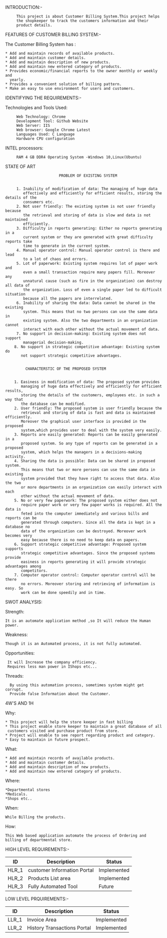INTRODUCTION:-

         This project is about Customer Billing System.This project helps
         the shopkeeper to track the customers information and their
         product details.

FEATURES OF CUSTOMER BILLING SYSTEM:-

The Customer Billing System has :

    * Add and maintain records of available products.
    * Add and maintain customer details.
    * Add and maintain description of new products.
    * Add and maintain new entered category of products.
    * Provides economic/financial reports to the owner monthly or weekly and
      yearly.
    * Provides a convenient solution of billing pattern.
    * Make an easy to use environment for users and customers.

IDENTIFYING THE REQUIREMENTS:-

   Technologies and Tools Used:

         Web Technology: Chrome
         Development Tool: Github Website
         Web Server: IIS
         Web browser: Google Chrome Latest
         Languages Used: C Language
         Hardware CPU configuration

   INTEL processors:
   
         RAM 4 GB DDR4 Operating System -Windows 10,Linux(Ubuntu)
         
         
   STATE OF ART     
         
                            PROBLEM OF EXISTING SYSTEM
                            
                            
         1. Inability of modification of data: The managing of huge data
            effectively and efficiently for efficient results, storing the details of the
            consumers etc.
         2. Not user friendly: The existing system is not user friendly because
            the retrieval and storing of data is slow and data is not maintained
            efficiently.
         3. Difficulty in reports generating: Either no reports generating in a
            current system or they are generated with great difficulty reports take
            time to generate in the current system.
         4. Manual operator control: Manual operator control is there and lead
            to a lot of chaos and errors.
         5. Lot of paperwork: Existing system requires lot of paper work and
            even a small transaction require many papers fill. Moreover any
            unnatural cause (such as fire in the organization) can destroy all data of
            the organization. Loss of even a single paper led to difficult situation
            because all the papers are interrelated.
         6. Inability of sharing the data: Data cannot be shared in the existing
            system. This means that no two persons can use the same data in
            existing system. Also the two departments in an organization cannot
            interact with each other without the actual movement of data.
         7. No support in decision-making: Existing system does not support
            managerial decision-making.
        8. No support in strategic competitive advantage: Existing system do
           not support strategic competitive advantages.


             CHARACTERSTIC OF THE PROPOSED SYSTEM
             
             
        1. Easiness in modification of data: The proposed system provides
           managing of huge data effectively and efficiently for efficient results,
           storing the details of the customers, employees etc. in such a way that
           the database can be modified.
        2. User friendly: The proposed system is user friendly because the
           retrieval and storing of data is fast and data is maintained efficiently.
           Moreover the graphical user interface is provided in the proposed
           system,which provides user to deal with the system very easily.
        3. Reports are easily generated: Reports can be easily generated in a
           proposed system. So any type of reports can be generated in a proposed
           system, which helps the managers in a decisions-making activity.
        4. Sharing the data is possible: Data can be shared in proposed system.
           This means that two or more persons can use the same data in existing
           system provided that they have right to access that data. Also the two
           or more departments in an organization can easily interact with each
           other without the actual movement of data.
        5. No or very few paperwork: The proposed system either does not
           require paper work or very few paper works is required. All the data is
           feted into the computer immediately and various bills and reports can be
           generated through computers. Since all the data is kept in a database no
           data of the organization can be destroyed. Moreover work becomes very
           easy because there is no need to keep data on papers.
        6. Support strategic competitive advantage: Proposed system supports
           strategic competitive advantages. Since the proposed systems provide
           easiness in reports generating it will provide strategic advantages among
           competitors.
        7. Computer operator control: Computer operator control will be there
           no errors. Moreover storing and retrieving of information is easy. So
           work can be done speedily and in time.

SWOT ANALYSIS:

Strength:

    It is an automate application method ,so It will reduce the Human power.

Weakness:

    Though it is an Automated process, it is not fully automated.

Opportunities:

     It will Increase the company efficiency.
     Requires less man power in IShops etc...

Threads:

      By using this automation process, sometimes system might get corrupt.
      Provide false Information about the Customer.

4W'S AND 1H

Why:


    * This project will help the store keeper in fast billing
    * This project enable store keeper to maintain a great database of all
     customers visited and purchase product from store.
    * Project will enable to see report regarding product and category.
    * Easy to maintain in future prospect.

What:

    * Add and maintain records of available products.
    * Add and maintain customer details.
    * Add and maintain description of new products.
    * Add and maintain new entered category of products.

Where:

    *Departmental stores
    *Medicals.
    *Shops etc..

When:

    While Billing the products.

How:

    This Web based application automate the process of Ordering and billing of departmental store.

HIGH LEVEL REQUIREMENTS:-

|ID|Description|Status|
|---|------|------|
|HLR_1|customer Information Portal|Implemented|
|HLR_2|Products List area|Implemented|
|HLR_3|Fully Automated Tool|Future|

LOW LEVEL PRQUIREMENTS:-

|ID|Description|Status|
|--|------|------|
|LLR_1|Invoice Area|Implemented|
|LLR_2|History Transactions Portal|Implemented|


